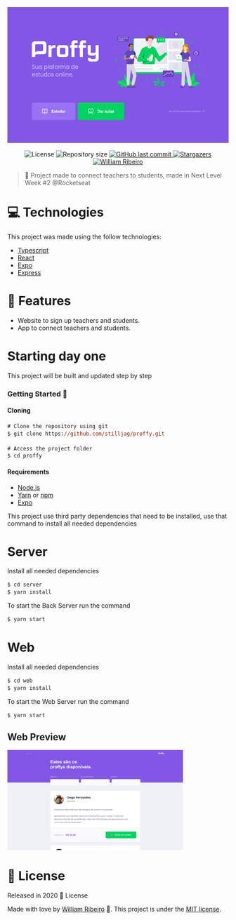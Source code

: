 [node-url]: https://nodejs.org/en
[yarn-url]: https://classic.yarnpkg.com/
[npm-url]:  https://www.npmjs.com/
[expo-url]: https://expo.io/

<p align="center">
   <img src="./.github/web-landing.png" alt="Proffy" width="650" height="310"/>
</p>

<p align="center">	

 <img alt="License" src="https://img.shields.io/badge/license-MIT-8257E5">

  <img alt="Repository size" src="https://img.shields.io/github/repo-size/stilljag/proffy?color=774DD6" >
  
  <a href="https://github.com/stilljag/proffy/commits/master">  
  
  
  <img alt="GitHub last commit" src="https://img.shields.io/github/last-commit/stilljag/proffy?color=774DD6">
  </a> 

  
 
  <a href="https://github.com/stilljag/proffy/stargazers">
    <img alt="Stargazers" src="https://img.shields.io/github/stars/stilljag/proffy?color=8257E5&logo=github">
  </a>
     <a href="https://www.linkedin.com/in/william-ribeiro-0b5ab911a/">
      <img alt="William Ribeiro" src="https://img.shields.io/badge/-WilliamRibeiro-8257e5?style=flat&logo=Linkedin&logoColor=white" />
   </a>

</p>

> :rocket: Project made to connect teachers to students, made in Next Level Week #2 @Rocketseat

# :computer: Technologies
This project was made using the follow technologies:

* [Typescript](https://www.typescriptlang.org/)      
* [React](https://reactjs.org/)      
* [Expo](https://expo.io/)       
* [Express](https://expressjs.com/)      

# :rocket: Features

* Website to sign up teachers and students.
* App to connect teachers and students.

# Starting day one

This project will be built and updated step by step

### Getting Started 🚀

#### Cloning

```ps
# Clone the repository using git
$ git clone https://github.com/stilljag/proffy.git

# Access the project folder
$ cd proffy
```

#### Requirements
* [Node.js][node-url]
* [Yarn][yarn-url] or [npm][npm-url]
* [Expo][expo-url]

This project use third party dependencies that need to be installed, use that command to install all needed dependencies

# Server
Install all needed dependencies
```ps
$ cd server
$ yarn install
```

To start the Back Server run the command
```ps
$ yarn start
```

# Web
Install all needed dependencies

```ps
$ cd web
$ yarn install
```
To start the Web Server run the command
```ps
$ yarn start
```

## Web Preview
<div>
   
   <img src="./.github/web-list.png" width="400px">
</div>


# :closed_book: License

Released in 2020 :closed_book: License

Made with love by [William Ribeiro](https://github.com/stilljag) 🚀.
This project is under the [MIT license](./LICENSE).



